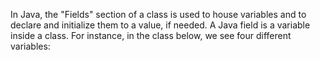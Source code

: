 In Java, the "Fields" section of a class is used to house variables and to declare and initialize them to a value, if needed. A Java field is a variable inside a class. For instance, in the class below, we see four different variables:

